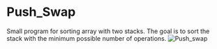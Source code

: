 # Push_Swap
Small program for sorting array with two stacks.
The goal is to sort the stack with the minimum possible number of operations.
![Push_swap](https://user-images.githubusercontent.com/64440240/135751460-1e8fb4db-46d8-4ff0-83b2-3a5e55feb85c.jpeg)

